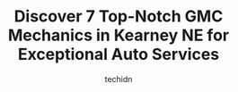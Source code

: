 ---
layout: ampstory
image: https://images.unsplash.com/photo-1580654712603-eb43273aff33?ixlib=rb-4.0.3&ixid=MnwxMjA3fDB8MHxwaG90by1wYWdlfHx8fGVufDB8fHx8&auto=format&fit=crop&w=640&h=853&q=80
author: techidn
featured: false
description: When it comes to maintaining and repairing your vehicle in Kearney NE, USA, you deserve nothing but the best. Thats why the 7 best GMC Mechanic in the area are here to offer their expertise
title: Discover 7 Top-Notch GMC Mechanics in Kearney NE for Exceptional Auto Services
cover:
   title: Discover 7 Top-Notch GMC Mechanics in Kearney NE for Exceptional Auto Services
   subtitle: Rickpate
   background: https://images.unsplash.com/photo-1580654712603-eb43273aff33?ixlib=rb-4.0.3&ixid=MnwxMjA3fDB8MHxwaG90by1wYWdlfHx8fGVufDB8fHx8&auto=format&fit=crop&w=640&h=853&q=80

pages: 
 - layout: thirds
   top: <h1>#1 BluePrint Engines</h1>
   bottom: "<p>My 302 (300 hp) engine arrived in a well constructed box, easy access.  I did struggle with lift placement so the feet slid into the crate.  After installing many of the </p>"
   background: https://www.knot35.com/toplist/wp-content/uploads/2023/06/best-gmc-mechanic-1-in-kearney-ne-1685838455.jpeg
   backgroundblur: true
 - layout: thirds
   top: <h1>#2 Kearney Towing & Repair Center</h1>
   bottom: "<p>1303 E 22nd St, Kearney, NE 68847, United States</p>"
   background: https://www.knot35.com/toplist/wp-content/uploads/2023/06/best-gmc-mechanic-2-in-kearney-ne-1685838455.jpeg
   cta:
      link: https://www.knot35.com/toplist/discover-7-top-notch-gmc-mechanics-in-kearney-ne-for-exceptional-auto-services/
      text: Discover 7 Top-Notch GMC Mechanics in Kearney NE for Exceptional Auto Services
 - layout: thirds
   top: <h1>#3 Andersen Wrecking Co., Inc.</h1>
   bottom: "<p>1912 M Avenue, Kearney, NE 68847, United States</p>"
   background: https://www.knot35.com/toplist/wp-content/uploads/2023/06/best-gmc-mechanic-3-in-kearney-ne-1685838456.jpeg
   cta:
      link: https://www.knot35.com/toplist/discover-7-top-notch-gmc-mechanics-in-kearney-ne-for-exceptional-auto-services/
      text: Discover 7 Top-Notch GMC Mechanics in Kearney NE for Exceptional Auto Services
 - layout: thirds
   top: <h1>#4 Gregs Auto Repair</h1>
   bottom: "<p>1410 E 11th St, Kearney, NE 68847, United States</p>"
   background: https://images.unsplash.com/photo-1515405295579-ba7b45403062?ixlib=rb-4.0.3&ixid=MnwxMjA3fDB8MHxwaG90by1wYWdlfHx8fGVufDB8fHx8&auto=format&fit=crop&w=640&h=853&q=80
   cta:
      link: https://www.knot35.com/toplist/discover-7-top-notch-gmc-mechanics-in-kearney-ne-for-exceptional-auto-services/
      text: Discover 7 Top-Notch GMC Mechanics in Kearney NE for Exceptional Auto Services
 - layout: thirds
   top: <h1>#5 Kearney Ag & Auto Repair</h1>
   bottom: "<p>2305 K Avenue, Kearney, NE 68847, United States</p>"
   background: https://images.unsplash.com/photo-1518640467707-6811f4a6ab73?ixlib=rb-4.0.3&ixid=MnwxMjA3fDB8MHxwaG90by1wYWdlfHx8fGVufDB8fHx8&auto=format&fit=crop&w=640&h=853&q=80
   cta:
      link: https://www.knot35.com/toplist/discover-7-top-notch-gmc-mechanics-in-kearney-ne-for-exceptional-auto-services/
      text: Discover 7 Top-Notch GMC Mechanics in Kearney NE for Exceptional Auto Services
 - layout: thirds
   top: <h1>#6 Midway Auto Outlet</h1>
   bottom: "<p>715 Central Ave, Kearney, NE 68847, United States</p>"
   background: https://images.unsplash.com/photo-1484589065579-248aad0d8b13?ixlib=rb-4.0.3&ixid=MnwxMjA3fDB8MHxwaG90by1wYWdlfHx8fGVufDB8fHx8&auto=format&fit=crop&w=640&h=853&q=80
   cta:
      link: https://www.knot35.com/toplist/discover-7-top-notch-gmc-mechanics-in-kearney-ne-for-exceptional-auto-services/
      text: Discover 7 Top-Notch GMC Mechanics in Kearney NE for Exceptional Auto Services
 - layout: thirds
   top: <h1>#7 Precision Import Repair</h1>
   bottom: "<p>1022 B Avenue, Kearney, NE 68847, United States</p>"
   background: https://images.unsplash.com/photo-1510906594845-bc082582c8cc?ixlib=rb-4.0.3&ixid=MnwxMjA3fDB8MHxwaG90by1wYWdlfHx8fGVufDB8fHx8&auto=format&fit=crop&w=640&h=853&q=80
   cta:
      link: https://www.knot35.com/toplist/discover-7-top-notch-gmc-mechanics-in-kearney-ne-for-exceptional-auto-services/
      text: Discover 7 Top-Notch GMC Mechanics in Kearney NE for Exceptional Auto Services
 - layout: thirds
   middle: Continue reading...
   background: https://images.unsplash.com/photo-1609083590460-7b8cc0ca65f8?ixlib=rb-4.0.3&ixid=MnwxMjA3fDB8MHxwaG90by1wYWdlfHx8fGVufDB8fHx8&auto=format&fit=crop&w=640&h=853&q=80
   cta:
      link: https://www.knot35.com/toplist/discover-7-top-notch-gmc-mechanics-in-kearney-ne-for-exceptional-auto-services/
      text: Discover 7 Top-Notch GMC Mechanics in Kearney NE for Exceptional Auto Services
      
---